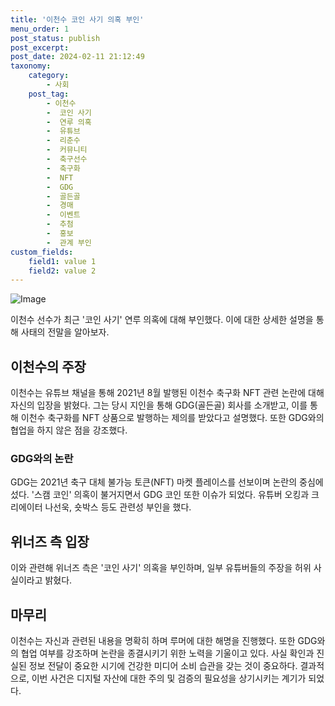 ```yaml
---
title: '이천수 코인 사기 의혹 부인'
menu_order: 1
post_status: publish
post_excerpt: 
post_date: 2024-02-11 21:12:49
taxonomy:
    category:
        - 사회
    post_tag:
        - 이천수
        -  코인 사기
        -  연루 의혹
        -  유튜브
        -  리춘수
        -  커뮤니티
        -  축구선수
        -  축구화
        -  NFT
        -  GDG
        -  골든골
        -  경매
        -  이벤트
        -  추첨
        -  홍보
        -  관계 부인
custom_fields:
    field1: value 1
    field2: value 2
---
```


![Image](https://imgnews.pstatic.net/image/009/2024/02/11/0005257175_001_20240211184201047.jpg?type=w647)

이천수 선수가 최근 '코인 사기' 연루 의혹에 대해 부인했다. 이에 대한 상세한 설명을 통해 사태의 전말을 알아보자.
## 이천수의 주장
이천수는 유튜브 채널을 통해 2021년 8월 발행된 이천수 축구화 NFT 관련 논란에 대해 자신의 입장을 밝혔다. 그는 당시 지인을 통해 GDG(골든골) 회사를 소개받고, 이를 통해 이천수 축구화를 NFT 상품으로 발행하는 제의를 받았다고 설명했다. 또한 GDG와의 협업을 하지 않은 점을 강조했다.
### GDG와의 논란
GDG는 2021년 축구 대체 불가능 토큰(NFT) 마켓 플레이스를 선보이며 논란의 중심에 섰다. '스캠 코인' 의혹이 불거지면서 GDG 코인 또한 이슈가 되었다. 유튜버 오킹과 크리에이터 나선욱, 숏박스 등도 관련성 부인을 했다.
## 위너즈 측 입장
이와 관련해 위너즈 측은 '코인 사기' 의혹을 부인하며, 일부 유튜버들의 주장을 허위 사실이라고 밝혔다.
## 마무리
이천수는 자신과 관련된 내용을 명확히 하며 루머에 대한 해명을 진행했다. 또한 GDG와의 협업 여부를 강조하며 논란을 종결시키기 위한 노력을 기울이고 있다. 사실 확인과 진실된 정보 전달이 중요한 시기에 건강한 미디어 소비 습관을 갖는 것이 중요하다. 결과적으로, 이번 사건은 디지털 자산에 대한 주의 및 검증의 필요성을 상기시키는 계기가 되었다.
